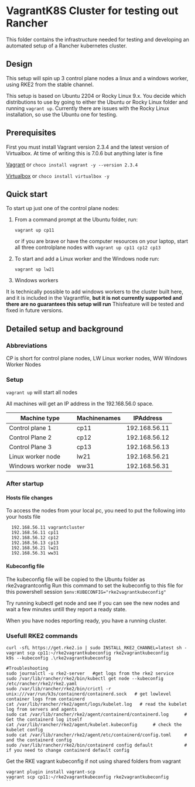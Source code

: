 # VagrantK8S Cluster for testing out Rancher

This folder contains the infrastructure needed for testing and developing an automated setup of a Rancher kubernetes cluster.

## Design

This setup will spin up 3 control plane nodes a linux and a windows worker, using RKE2 from the stable channel.

This setup is based on Ubuntu 2204 or Rocky Linux 9.x. You decide which distributions to use by going to either the Ubuntu or Rocky Linux folder and running `vagrant up`.  Currently there are issues with the Rocky Linux installation, so use the Ubuntu one for testing.


## Prerequisites

First you must install Vagrant version 2.3.4 and the latest version of Virtualbox. At time of writing this is 7.0.6 but anything later is fine

[Vagrant](https://developer.hashicorp.com/vagrant/downloads)  or `choco install vagrant -y --version 2.3.4`

[Virtualbox](https://www.virtualbox.org/) or `choco install virtualbox -y`

## Quick start

To start up just one of the control plane nodes:

1. From a command prompt at the Ubuntu folder, run:

    ```shell
    vagrant up cp11
    ```

    or if you are brave or have the computer resources on your laptop, start all three controlplane nodes with `vagrant up cp11 cp12 cp13`

2. To start and add a Linux worker and the Windows node run:

    ```shell
    vagrant up lw21
    ```

3. Windows workers

It is technically possible to add windows workers to the cluster built here, and it is included in the Vagrantfile, **but it is not currently supported and there are no guarantees this setup will run**
Thisfeature  will be tested and fixed in future versions.

## Detailed setup and background

### Abbreviations

CP is short for control plane nodes, LW  Linux worker nodes,  WW Windows Worker Nodes

### Setup

`vagrant up`  will start all nodes

All machines will get an IP address in the 192.168.56.0 space.

|Machine type           |Machinenames  |IPAddress  |
|---------              |---------|---------|
| Control plane 1        |cp11       |192.168.56.11|
| Control Plane 2        |cp12    |192.168.56.12|
| Control Plane 3        |cp13    |192.168.56.13|
| Linux worker node     |lw21      |192.168.56.21|
| Windows worker node  |ww31       |192.168.56.31|

### After startup

#### Hosts file changes

To access the nodes from your local pc, you need to put the following into your hosts file

```shell
  192.168.56.11 vagrantcluster
  192.168.56.11 cp11
  192.168.56.12 cp12
  192.168.56.13 cp13
  192.168.56.21 lw21
  192.168.56.31 ww31
```

#### Kubeconfig file

The kubeconfig file will be copied to the Ubuntu folder as rke2vagrantconfig
Run this command to set the kubeconfig to this file for this powershell session  `$env:KUBECONFIG="rke2vagrantkubeconfig"`

Try running kubectl get node and see if you can see the new nodes and wait a few minutes untill they report a ready state.

When you have nodes reporting ready, you have a running cluster.

### Usefull RKE2 commands

```shell
curl -sfL https://get.rke2.io | sudo INSTALL_RKE2_CHANNEL=latest sh -
vagrant scp cp11:~/rke2vagrantkubeconfig rke2vagrantkubeconfig
k9s --kubeconfig .\rke2vagrantkubeconfig

#Troubleshooting
sudo journalctl -u rke2-server   #get logs from the rke2 service
sudo /var/lib/rancher/rke2/bin/kubectl get node --kubeconfig /etc/rancher/rke2/rke2.yaml
sudo /var/lib/rancher/rke2/bin/crictl -r unix:///var/run/k3s/containerd/containerd.sock   # get lowlevel container logs from containerd
cat /var/lib/rancher/rke2/agent/logs/kubelet.log   # read the kubelet log from servers and agents
sudo cat /var/lib/rancher/rke2/agent/containerd/containerd.log      # Get the containerd log itself
cat /var/lib/rancher/rke2/agent/kubelet.kubeconfig      # check the kubelet config
sudo cat /var/lib/rancher/rke2/agent/etc/containerd/config.toml     # and the containerd config
sudo /var/lib/rancher/rke2/bin/containerd config default            # if you need to change containerd default config
```

Get the RKE vagrant kubeconfig if not using shared folders from vagrant

```shell
vagrant plugin install vagrant-scp
vagrant scp cp11:~/rke2vagrantkubeconfig rke2vagrantkubeconfig
``
